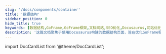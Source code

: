```yaml
---
slug: '/docs/components/container'
title: '数据结构'
sidebar_position: 0
hide_title: true
keywords: [数据结构,GoFrame,GoFrame框架,文档网站,SEO优化,Docusaurus,网站优化,前端开发,Web开发,编程框架]
description: '这篇文档聚焦于使用Docusaurus构建的数据结构页面，旨在优化GoFrame框架的文档网站SEO。了解如何通过前端开发技术，提升网站的搜索引擎排名和用户访问体验。'
---
```


import DocCardList from '@theme/DocCardList';

<DocCardList />